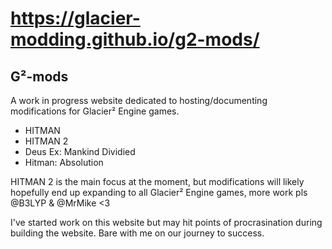 # https://glacier-modding.github.io/g2-mods/

## G²-mods

A work in progress website dedicated to hosting/documenting modifications for Glacier² Engine games.

- HITMAN
- HITMAN 2
- Deus Ex: Mankind Dividied
- Hitman: Absolution

HITMAN 2 is the main focus at the moment, but modifications will likely hopefully end up expanding to all Glacier² Engine games, more work pls @B3LYP & @MrMike <3

I've started work on this website but may hit points of procrasination during building the website. 
Bare with me on our journey to success.
